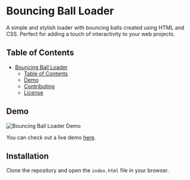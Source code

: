# Bouncing Ball Loader

A simple and stylish loader with bouncing balls created using HTML and CSS. Perfect for adding a touch of interactivity to your web projects.

## Table of Contents

- [Bouncing Ball Loader](#bouncing-ball-loader)
  - [Table of Contents](#table-of-contents)
  - [Demo](#demo)
  - [Contributing](#contributing)
  - [License](#license)

## Demo

![Bouncing Ball Loader Demo](demo.gif)

You can check out a live demo [here](#).

## Installation

Clone the repository and open the `index.html` file in your browser.



